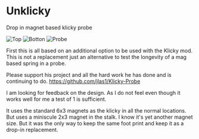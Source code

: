 # Unklicky
Drop in magnet based klicky probe


![Top](https://github.com/majarspeed/Unklicky/raw/main/pictures/topview.png "Top")
![Botton](https://github.com/majarspeed/Unklicky/raw/main/pictures/Bottomview.png "Bottom")
![Probe](https://github.com/majarspeed/Unklicky/raw/main/pictures/Probe.jpg "Probe")


First this is all based on an additional option to be used with the Klicky mod. This is not a replacement just an alternative to test the longevity of a mag based spring in a probe. 

Please support his project and all the hard work he has done and is continuing to do. 
https://github.com/jlas1/Klicky-Probe

I am looking for feedback on the design. As I do not feel even though it works well for me a test of 1 is sufficient. 

It uses the standard 6x3 magnets as the klicky in all the normal locations. But uses a miniscule 2x3 magnet in the stalk. I know it's yet another magnet size. But it was the only way to keep the same foot print and keep it as a drop-in replacement.




